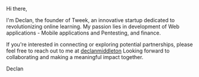 Hi there,

I'm Declan, the founder of Tweek, an innovative startup dedicated to revolutionizing online learning. My passion lies in development of Web applications - Mobile applications and Pentesting, and finance.


If you're interested in connecting or exploring potential partnerships, please feel free to reach out to me at <a href="https://www.linkedin.com/in/declanmiddleton/" target="_blank">declanmiddleton</a>
Looking forward to collaborating and making a meaningful impact together.

Declan

